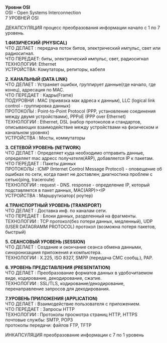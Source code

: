 **Уровни OSI**  
OSI - Open Systems Interconnection  
7 УРОВНЕЙ OSI  

ДЕКАПСУЛЯЦИЯ процесс преобразования информации начало с 1 по 7 уровень.  

**1.ФИЗИЧЕСКИЙ (PHYSICAL)**  
ЧТО ДЕЛАЕТ : передача поток битов, электрический импульс, свет или радиосигнал.  
ЧТО ПЕРЕДАЕТ: биты, электрический импульс, свет, радиосигнал  
ТЕХНОЛОГИИ: Ethernet  
УСТРОЙСТВА: Комутаторы, репиторы, кабеля  

**2. КАНАЛЬНЫЙ (DATA LINK)**  
ЧТО ДЕЛАЕТ   : Устраняет ошибки, группирует данные(где начало, где конец), адресация по MAC.  
ЧТО ПЕРЕДАЕТ : Кадры(Frame)  
ПОДУРОВНИ    : MAC (привязка мак адреса к данным), LLC (logical link control - группировка данных)  
ПРОТОКОЛЫ    : Point-to-Point Protocol (PPP, установление соединения между двумя устройствами), PPPoE (PPP over Ethernet)  
ТЕХНОЛОГИИ   : Ethernet, DSL (набор протоколов и стандартов, описывающих взаимодействие между устройствами на физическом и канальном уровнях)  
УСТРОЙСТВА   : Мосты, коммутаторы  

**3. СЕТЕВОЙ УРОВЕНЬ (NETWORK)**  
ЧТО ДЕЛАЕТ : Определяет куда необходимо отправить данные, определяет mac адресс получателя(ARP), добавляется IP к пакетам.  
ЧТО ПЕРЕДАЕТ : Пакеты данных  
ПРОТОКОЛЫ : ICMP (Internet Control Message Protocol) - оповещение об ошибках по сети, когда пакет не доставлен; диагностика проблем с сетью(ping, traceroute)  
ТЕХНОЛОГИИ : request - DNS. response - определение IP, который подставляется в пакет данных, MAC(ARP)><IP  
УСТРОЙСТВА : Маршрутизатор( роутер)  

**4.ТРАНСПОРТНЫЙ УРОВЕНЬ (TRANSPORT)**  
ЧТО ДЕЛАЕТ : Доставка инф. по каналам сети.  
ЧТО ПЕРЕДАЕТ : Блоки данных, разделенный на фрагменты.  
ТЕХНОЛОГИИ : TCP протокол(без потери данных, медленный), UDP (USER DATAGRAMM PROTOCOL) протокол (возможна потеря пакетов, быстрый)  

**5. СЕАНСОВЫЙ УРОВЕНЬ (SESSION)**  
ЧТО ДЕЛАЕТ : Создание и окончание сеанса обмена данными, синхронизациия приложения и компьютера.  
ТЕХНОЛОГИИ : Х.225, ISO 8327, SMPP (передача СМС сообщ.), PAP.  

**6. УРОВЕНЬ ПРЕДСТАВЛЕНИЯ (PRESENTATION)**  
ЧТО ДЕЛАЕТ : Преобразование форматов данных в удобочитаемом виде, кодирование, декодирование, сжатие.  
ТЕХНОЛОГИИ : SSL/TLS, кодирование/декодирование, перенаправление запросов для декодирования.  

**7.УРОВЕНЬ ПРИЛОЖЕНИЯ (APPLICATION)**  
ЧТО ДЕЛАЕТ : Взаимодействие пользователя с приложением.  
ЧТО ПЕРЕДАЕТ : Запросы HTTP  
ТЕХНОЛОГИИ : Протоколы просмотра страниц HTTP, HTTPS   
    почтовые службы: SMTP, POP3  
    протоколы передачи: файлов FTP, TFTP  

ИНКАПСУЛЯЦИЯ преобразование информации с 7 по 1 уровень
